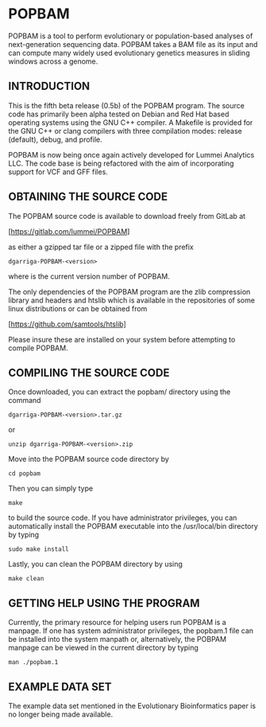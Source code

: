POPBAM
======

POPBAM is a tool to perform evolutionary or population-based analyses of next-generation sequencing data. 
POPBAM takes a BAM file as its input and can compute many widely used evolutionary genetics measures in 
sliding windows across a genome.

INTRODUCTION
------------

This is the fifth beta release (0.5b) of the POPBAM program. The source code has primarily been alpha tested 
on Debian and Red Hat based operating systems using the GNU C++ compiler. A Makefile is provided for the 
GNU C++ or clang compilers with three compilation modes: release (default), debug, and profile.

POPBAM is now being once again actively developed for Lummei Analytics LLC. The code base is
being refactored with the aim of incorporating support for VCF and GFF files.

OBTAINING THE SOURCE CODE
-------------------------

The POPBAM source code is available to download freely from GitLab at

[https://gitlab.com/lummei/POPBAM]

as either a gzipped tar file or a zipped file with the prefix

	dgarriga-POPBAM-<version>

where <version> is the current version number of POPBAM.

The only dependencies of the POPBAM program are the zlib compression library and headers
and htslib which is available in the repositories of some linux distributions or
can be obtained from

[https://github.com/samtools/htslib]

Please insure these are installed on your system before attempting to compile POPBAM.

COMPILING THE SOURCE CODE
-------------------------

Once downloaded, you can extract the popbam/ directory using the command

	dgarriga-POPBAM-<version>.tar.gz

or 

	unzip dgarriga-POPBAM-<version>.zip

Move into the POPBAM source code directory by 

	cd popbam

Then you can simply type

	make

to build the source code.  If you have administrator privileges, you can automatically install 
the POPBAM executable into the /usr/local/bin directory by typing

	sudo make install

Lastly, you can clean the POPBAM directory by using

	make clean

GETTING HELP USING THE PROGRAM
------------------------------

Currently, the primary resource for helping users run POPBAM is a manpage.
If one has system administrator privileges, the popbam.1 file can be installed
into the system manpath or, alternatively, the POBPAM manpage can be viewed in
the current directory by typing

    man ./popbam.1

EXAMPLE DATA SET
----------------

The example data set mentioned in the Evolutionary Bioinformatics paper is 
no longer being made available.
